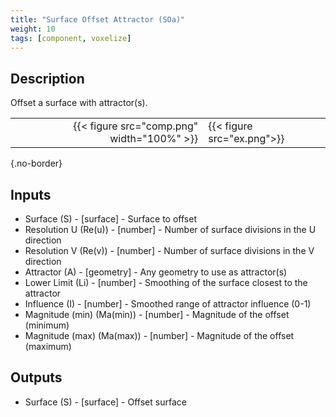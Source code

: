 ```yaml
---
title: "Surface Offset Attractor (SOa)"
weight: 10
tags: [component, voxelize]
---
```


## Description

Offset a surface with attractor(s).

| | |
| ---: | :--- |
|{{< figure src="comp.png" width="100%" >}} |{{< figure src="ex.png">}} |
{.no-border}

## Inputs

- Surface (S) - [surface] - Surface to offset
- Resolution U (Re(u)) - [number] - Number of surface divisions in the U direction
- Resolution V (Re(v)) - [number] - Number of surface divisions in the V direction
- Attractor (A) - [geometry] - Any geometry to use as attractor(s)
- Lower Limit (Li) - [number] - Smoothing of the surface closest to the attractor
- Influence (I) - [number] - Smoothed range of attractor influence (0-1)
- Magnitude (min) (Ma(min)) - [number] - Magnitude of the offset (minimum)
- Magnitude (max) (Ma(max)) - [number] - Magnitude of the offset (maximum)

## Outputs

- Surface (S) - [surface] - Offset surface
